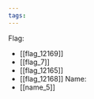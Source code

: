 ```yaml
---
tags:
---
```

Flag:
- [[flag_12169]]
- [[flag_7]]
- [[flag_12165]]
- [[flag_12168]]
Name:
- [[name_5]]
